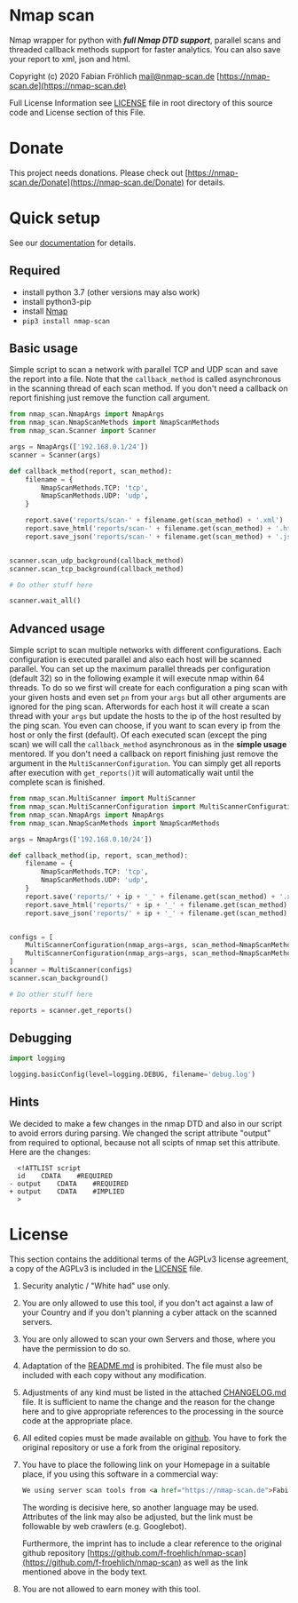 Nmap scan
=========
Nmap wrapper for python with ***full Nmap DTD support***, parallel scans and threaded callback methods support for faster analytics. You can also save your report to xml, json and html.

Copyright (c) 2020 Fabian Fröhlich <mail@nmap-scan.de> [https://nmap-scan.de](https://nmap-scan.de)

Full License Information see  [LICENSE](https://github.com/f-froehlich/nmap-scan/blob/master/LICENSE) file in root directory of this source code and License section of this File.

# Donate
This project needs donations. Please check out [https://nmap-scan.de/Donate](https://nmap-scan.de/Donate) for details.


# Quick setup
See our [documentation](https://nmap-scan.de) for details.

## Required
* install python 3.7 (other versions may also work)
* install python3-pip
* install [Nmap](https://github.com/nmap/nmap) 
* `pip3 install nmap-scan`

## Basic usage
Simple script to scan a network with parallel TCP and UDP scan and save the report into a file. Note that the `callback_method` is called asynchronous in the scanning thread of each scan method. If you don't need a callback on report finishing just remove the function call argument.
```python
from nmap_scan.NmapArgs import NmapArgs
from nmap_scan.NmapScanMethods import NmapScanMethods
from nmap_scan.Scanner import Scanner

args = NmapArgs(['192.168.0.1/24'])
scanner = Scanner(args)

def callback_method(report, scan_method):
    filename = {
        NmapScanMethods.TCP: 'tcp',
        NmapScanMethods.UDP: 'udp',
    }

    report.save('reports/scan-' + filename.get(scan_method) + '.xml')
    report.save_html('reports/scan-' + filename.get(scan_method) + '.html')
    report.save_json('reports/scan-' + filename.get(scan_method) + '.json')


scanner.scan_udp_background(callback_method)
scanner.scan_tcp_background(callback_method)

# Do other stuff here

scanner.wait_all()

```

## Advanced usage
Simple script to scan multiple networks with different configurations. Each configuration is executed parallel and also each host will be scanned parallel. You can set up the maximum parallel threads per configuration (default 32) so in the following example it will execute nmap within 64 threads. To do so we first will create for each configuration a ping scan with your given hosts and even set `pn` from your `args` but all other arguments are ignored for the ping scan. Afterwords for each host it will create a scan thread with your `args` but update the hosts to the ip of the host resulted by the ping scan. You even can choose, if you want to scan every ip from the host or only the first (default). Of each executed scan (except the ping scan) we will call the `callback_method` asynchronous as in the **simple usage** mentored. If you don't need a callback on report finishing just remove the argument in the `MultiScannerConfiguration`. You can simply get all reports after execution with `get_reports()`it will automatically wait until the complete scan is finished.

```python
from nmap_scan.MultiScanner import MultiScanner
from nmap_scan.MultiScannerConfiguration import MultiScannerConfiguration
from nmap_scan.NmapArgs import NmapArgs
from nmap_scan.NmapScanMethods import NmapScanMethods

args = NmapArgs(['192.168.0.10/24'])

def callback_method(ip, report, scan_method):
    filename = {
        NmapScanMethods.TCP: 'tcp',
        NmapScanMethods.UDP: 'udp',
    }
    report.save('reports/' + ip + '_' + filename.get(scan_method) + '.xml')
    report.save_html('reports/' + ip + '_' + filename.get(scan_method) + '.html')
    report.save_json('reports/' + ip + '_' + filename.get(scan_method) + '.json')


configs = [
    MultiScannerConfiguration(nmap_args=args, scan_method=NmapScanMethods.TCP, callback_method=callback_method),
    MultiScannerConfiguration(nmap_args=args, scan_method=NmapScanMethods.UDP, callback_method=callback_method),
]
scanner = MultiScanner(configs)
scanner.scan_background()

# Do other stuff here

reports = scanner.get_reports()

```

## Debugging

```python
import logging

logging.basicConfig(level=logging.DEBUG, filename='debug.log')
```

## Hints
We decided to make a few changes in the nmap DTD and also in our script to avoid errors during parsing. We changed the script attribute "output" from required to optional, because not all scipts of nmap set this attribute. Here are the changes:

```shell script
  <!ATTLIST script
  id    CDATA    #REQUIRED
- output    CDATA    #REQUIRED
+ output    CDATA    #IMPLIED
  >

```

# License
This section contains the additional terms of the AGPLv3 license agreement, a copy of the AGPLv3 is included in the [LICENSE](https://github.com/f-froehlich/nmap-scan/blob/master/LICENSE) file.

1. Security analytic / "White had" use only.
2. You are only allowed to use this tool, if you don't act against a law of your Country and if you don't planning a cyber attack on the scanned servers.
3. You are only allowed to scan your own Servers and those, where you have the permission to do so.
4. Adaptation of the [README.md](https://github.com/f-froehlich/nmap-scan/blob/master/README.md) is prohibited. The file must also be included with each copy without any modification. 

5. Adjustments of any kind must be listed in the attached [CHANGELOG.md](https://github.com/f-froehlich/monitoring-utils/blob/master/CHANGELOG.md) file. It is sufficient to name the change and the reason for the change here and to give appropriate references to the processing in the source code at the appropriate place.

6. All edited copies must be made available on [github](https://github.com). You have to fork the original repository or use a fork from the original repository.

7. You have to place the following link on your Homepage in a suitable place, if you using this software in a commercial way:

    ```html
    We using server scan tools from <a href="https://nmap-scan.de">Fabian Fr&ouml;hlich</a>
   ```

    The wording is decisive here, so another language may be used. Attributes of the link may also be adjusted, but the link must be followable by web crawlers (e.g. Googlebot).

    Furthermore, the imprint has to include a clear reference to the original github repository [https://github.com/f-froehlich/nmap-scan](https://github.com/f-froehlich/nmap-scan) as well as the link mentioned above in the body text.
    
8. You are not allowed to earn money with this tool.

